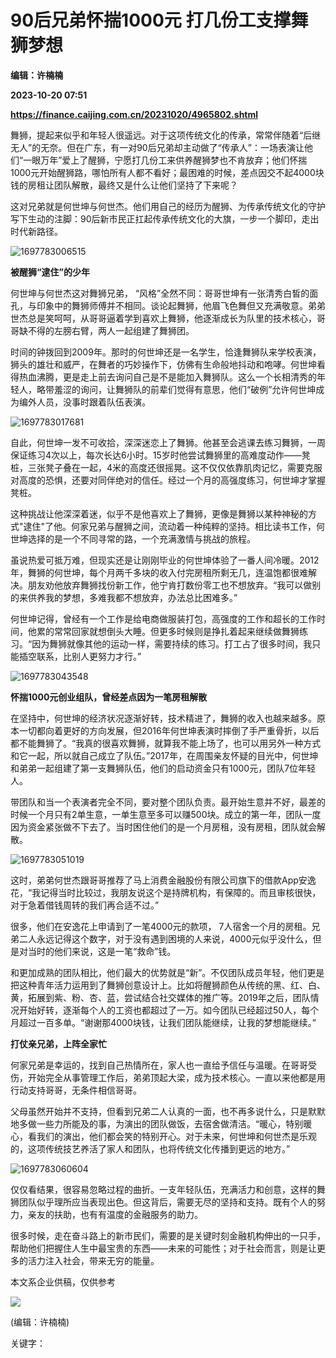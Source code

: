 # 90后兄弟怀揣1000元 打几份工支撑舞狮梦想
**编辑：许楠楠**

**2023-10-20 07:51**

**https://finance.caijing.com.cn/20231020/4965802.shtml**

舞狮，提起来似乎和年轻人很遥远。对于这项传统文化的传承，常常伴随着“后继无人”的无奈。但在广东，有一对90后兄弟却主动做了“传承人”：一场表演让他们“一眼万年”爱上了醒狮，宁愿打几份工来供养醒狮梦也不肯放弃；他们怀揣1000元开始醒狮路，哪怕所有人都不看好；最困难的时候，差点因交不起4000块钱的房租让团队解散，最终又是什么让他们坚持了下来呢？

这对兄弟就是何世坤与何世杰。他们用自己的经历为醒狮、为传承传统文化的守护写下生动的注脚：90后新市民正扛起传承传统文化的大旗，一步一个脚印，走出时代新路径。

![1697783006515](https://tx3.cdn.caijing.com.cn/2023/1020/1697783144569.jpg)

**被醒狮“逮住”的少年**

何世坤与何世杰这对舞狮兄弟， “风格”全然不同：哥哥世坤有一张清秀白皙的面孔，与印象中的舞狮师傅并不相同。谈论起舞狮，他眉飞色舞但又充满敬意。弟弟世杰总是笑呵呵，从哥哥逼着学到喜欢上舞狮，他逐渐成长为队里的技术核心，哥哥缺不得的左膀右臂，两人一起组建了舞狮团。

时间的钟拨回到2009年。那时的何世坤还是一名学生，恰逢舞狮队来学校表演，狮头的雄壮和威严，在舞者的巧妙操作下，仿佛有生命般地抖动和咆哮。何世坤看得热血沸腾，更是走上前去询问自己是不是能加入舞狮队。这么一个长相清秀的年轻人，略带羞涩的询问，让舞狮队的前辈们觉得有意思，他们“破例”允许何世坤成为编外人员，没事时跟着队伍表演。

![1697783017681](https://img5.caijing.com.cn/2023/1020/1697783168619.jpg)

自此，何世坤一发不可收拾，深深迷恋上了舞狮。他甚至会逃课去练习舞狮，一周保证练习4次以上，每次长达6小时。15岁时他尝试舞狮里的高难度动作——凳桩，三张凳子叠在一起，4米的高度还很摇晃。这不仅仅依靠肌肉记忆，需要克服对高度的恐惧，还要对同伴绝对的信任。经过一个月的高强度练习，何世坤才掌握凳桩。

这种挑战让他深深着迷，似乎不是他喜欢上了舞狮，更像是舞狮以某种神秘的方式"逮住"了他。何家兄弟与醒狮之间，流动着一种纯粹的坚持。相比读书工作，何世坤选择的是一个不同寻常的路，一个充满激情与挑战的旅程。

虽说热爱可抵万难，但现实还是让刚刚毕业的何世坤体验了一番人间冷暖。2012年，舞狮的何世坤，每个月两千多块的收入付完房租所剩无几，连温饱都很难解决。朋友劝他放弃舞狮找份新工作，他宁肯打数份零工也不想放弃。“我可以做别的来供养我的梦想，多难我都不想放弃，办法总比困难多。”

何世坤记得，曾经有一个工作是给电商做服装打包，高强度的工作和超长的工作时间，他累的常常回家就想倒头大睡。但更多时候则是挣扎着起来继续做舞狮练习。“因为舞狮就像其他的运动一样，需要持续的练习。打工占了很多时间，我只能插空联系，比别人更努力才行。”

![1697783043548](https://tx2.cdn.caijing.com.cn/2023/1020/1697783199398.jpg)

**怀揣1000元创业组队，曾经差点因为一笔房租解散**

在坚持中，何世坤的经济状况逐渐好转，技术精进了，舞狮的收入也越来越多。原本一切都向着更好的方向发展，但2016年何世坤表演时摔倒了手严重骨折，以后都不能舞狮了。“我真的很喜欢舞狮，就算我不能上场了，也可以用另外一种方式和它一起，所以就自己成立了队伍。”2017年，在周围亲友怀疑的目光中，何世坤和弟弟一起组建了第一支舞狮队伍，他们的启动资金只有1000元，团队7位年轻人。

带团队和当一个表演者完全不同，要对整个团队负责。最开始生意并不好，最差的时候一个月只有2单生意，一单生意至多可以赚500块。成立的第一年，团队一度因为资金紧张做不下去了。当时困住他们的是一个月房租，没有房租，团队就会解散。

![1697783051019](https://img1.caijing.com.cn/2023/1020/1697783228441.jpg)

这时，弟弟何世杰跟哥哥推荐了马上消费金融股份有限公司旗下的借款App安逸花，“我记得当时比较过，我朋友说这个是持牌机构，有保障的。而且审核很快，对于急着借钱周转的我们再合适不过。”

很多，他们在安逸花上申请到了一笔4000元的款项， 7人宿舍一个月的房租。兄弟二人永远记得这个数字，对于没有遇到困境的人来说，4000元似乎没什么，但是对当时的他们来说，这是一笔“救命”钱。

和更加成熟的团队相比，他们最大的优势就是“新”。不仅团队成员年轻，他们更是把这种青年活力运用到了舞狮创意设计上。比如将醒狮颜色从传统的黑、红、白、黄，拓展到紫、粉、杏、蓝，尝试结合社交媒体的推广等。2019年之后，团队情况开始好转，逐渐每个人的工资也都超过了一万。如今团队已经超过50人，每个月超过一百多单。“谢谢那4000块钱，让我们团队能继续，让我的梦想能继续。”

**打仗亲兄弟，上阵全家忙**

何家兄弟是幸运的，找到自己热情所在，家人也一直给予信任与温暖。在哥哥受伤，开始完全从事管理工作后，弟弟顶起大梁，成为技术核心。一直以来他都是用行动支持哥哥，无条件相信哥哥。

父母虽然开始并不支持，但看到兄弟二人认真的一面，也不再多说什么，只是默默地多做一些力所能及的事，为演出的团队做饭，去宿舍做清洁。“暖心，特别暖心，看我们的演出，他们都会笑的特别开心。对于未来，何世坤和何世杰是乐观的，这项传统技艺养活了家人和团队，也将传统文化传播到更远的地方。”

![1697783060604](https://img3.caijing.com.cn/2023/1020/1697783248182.jpg)

仅仅看结果，很容易忽略过程的曲折。一支年轻队伍，充满活力和创意，这样的舞狮团队似乎理所应当表现出色。但这背后，需要无尽的坚持和支持。既有个人的努力，亲友的扶助，也有有温度的金融服务的助力。

很多时候，走在奋斗路上的新市民们，需要的是关键时刻金融机构伸出的一只手，帮助他们把握住人生中最宝贵的东西——未来的可能性；对于社会而言，则是让更多的活力注入社会，带来无穷的能量。

本文系企业供稿，仅供参考

![](https://tx1.cdn.caijing.com.cn/2014-03-27/114048455.jpg)

(编辑：许楠楠)

关键字：
